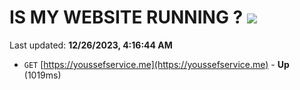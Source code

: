 # IS MY WEBSITE RUNNING ? [![](https://img.shields.io/static/v1?label=Sponsor&message=%E2%9D%A4&logo=GitHub&color=%23fe8e86)](https://github.com/sponsors/<username>)

Last updated: **12/26/2023, 4:16:44 AM**

- `GET` [https://youssefservice.me](https://youssefservice.me) - **Up** (1019ms)
